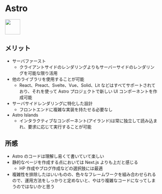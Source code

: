 # Astro

<p align="left">
  <a href="https://astro.build/"><img src="https://runebook.dev/assets/topics/astro.webp" height="50px;" /></a>
</p>

## メリット

- サーバファースト
  - クライアントサイドのレンダリングよりもサーバーサイドのレンダリングを可能な限り活用
- 他のライブラリを使用することが可能
  - React、Preact、Svelte、Vue、Solid、Lit などはすべてサポートされており、それを使って Astro プロジェクトで新しい UI コンポーネントを作成可能
- サーバサイドレンダリングに特化した設計
  - フロントエンドに複雑な実装を持たせる必要なし
- Astro Islands
  - インタラクティブなコンポーネント(アイランド)は常に独立して読み込まれ、要求に応じて実行することが可能

## 所感

- Astro のコードは理解し易くて書いていて楽しい
- 静的なページを作成する点においては Next.js よりも上だと感じる
  - HP 作成やブログ作成などの選択肢には最適
- 複雑性を排除したはいいものの、色々なフレームワークを組み合わせられるので、運用方法をしっかりと定めないと、やはり複雑なコードになってしまうのではないかと思う
